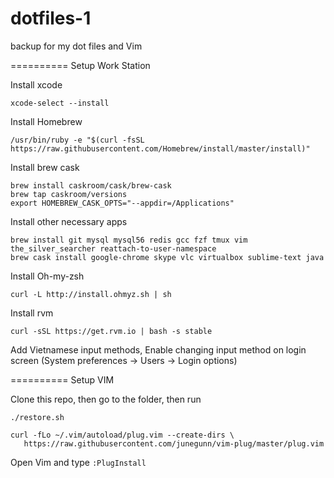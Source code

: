 dotfiles-1
==========

backup for my dot files and Vim

==========
Setup Work Station

Install xcode

```shell
xcode-select --install
```

Install Homebrew

```shell
/usr/bin/ruby -e "$(curl -fsSL https://raw.githubusercontent.com/Homebrew/install/master/install)"
```

Install brew cask

```shell
brew install caskroom/cask/brew-cask
brew tap caskroom/versions
export HOMEBREW_CASK_OPTS="--appdir=/Applications"
```

Install other necessary apps

```shell
brew install git mysql mysql56 redis gcc fzf tmux vim the_silver_searcher reattach-to-user-namespace
brew cask install google-chrome skype vlc virtualbox sublime-text java
```

Install Oh-my-zsh

```shell
curl -L http://install.ohmyz.sh | sh
```

Install rvm

```shell
curl -sSL https://get.rvm.io | bash -s stable
```

Add Vietnamese input methods, Enable changing input method on login screen (System preferences -> Users -> Login options)

==========
Setup VIM

Clone this repo, then go to the folder, then run

```shell
./restore.sh

curl -fLo ~/.vim/autoload/plug.vim --create-dirs \
   https://raw.githubusercontent.com/junegunn/vim-plug/master/plug.vim
```

Open Vim and type `:PlugInstall`
